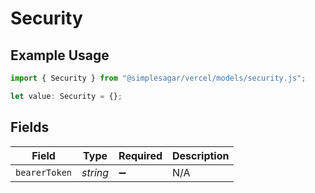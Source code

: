 # Security

## Example Usage

```typescript
import { Security } from "@simplesagar/vercel/models/security.js";

let value: Security = {};
```

## Fields

| Field              | Type               | Required           | Description        |
| ------------------ | ------------------ | ------------------ | ------------------ |
| `bearerToken`      | *string*           | :heavy_minus_sign: | N/A                |